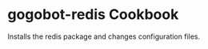 gogobot-redis Cookbook
======================

Installs the redis package and changes configuration files.
